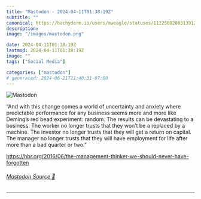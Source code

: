 ```yaml
---
title: "Mastodon - 2024-04-11T01:38:19Z"
subtitle: ""
canonical: https://hachyderm.io/users/mweagle/statuses/112250028031391205
description:
image: "/images/mastodon.png"

date: 2024-04-11T01:38:19Z
lastmod: 2024-04-11T01:38:19Z
image: ""
tags: ["Social Media"]

categories: ["mastodon"]
# generated: 2024-06-21T21:40:31-07:00
---
```

![Mastodon](/images/mastodon.png)

<p>“And with this change comes a world of uncertainty and anxiety where predictable performance for any business seems more and more like Deming’s red bead experiment: random. The results can be devastating to a business. The worker no longer trusts that they won’t be a replaced by a machine. The investor no longer trusts that they will get a return on capital. The manager no longer trusts that they will have employment for life after more than a bad quarter or two.”</p><p><a href="https://hbr.org/2016/06/the-management-thinker-we-should-never-have-forgotten" target="_blank" rel="nofollow noopener noreferrer" translate="no"><span class="invisible">https://</span><span class="ellipsis">hbr.org/2016/06/the-management</span><span class="invisible">-thinker-we-should-never-have-forgotten</span></a></p>


###### [Mastodon Source 🐘](https://hachyderm.io/@mweagle/112250028031391205)

___
